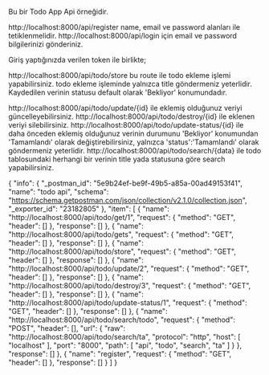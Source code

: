 Bu bir Todo App Api örneğidir.

http://localhost:8000/api/register    name, email ve password alanları ile tetiklenmelidir.
http://localhost:8000/api/login    için email ve password bilgilerinizi gönderiniz.

Giriş yaptığınızda verilen token ile birlikte;

http://localhost:8000/api/todo/store  bu route ile todo ekleme işlemi yapabilirsiniz.
todo ekleme işleminde yalnızca title göndermeniz yeterlidir. Kaydedilen verinin statusu default olarak 'Bekliyor' konumundadır.

http://localhost:8000/api/todo/update/{id}  ile eklemiş olduğunuz veriyi güncelleyebilirsiniz.
http://localhost:8000/api/todo/destroy/{id}  ile eklenen veriyi silebilirsiniz.
http://localhost:8000/api/todo/update-status/{id}  ile daha önceden eklemiş olduğunuz verinin durumunu 'Bekliyor' konumundan 'Tamamlandı' olarak değiştirebilirsiniz, yalnızca 'status':'Tamamlandı' olarak göndermeniz yeterlidir.
http://localhost:8000/api/todo/search/{data}  ile todo tablosundaki herhangi bir verinin title yada statusuna göre search yapabilirsiniz.


{
	"info": {
		"_postman_id": "5e9b24ef-be9f-49b5-a85a-00ad49153f41",
		"name": "todo api",
		"schema": "https://schema.getpostman.com/json/collection/v2.1.0/collection.json",
		"_exporter_id": "23182805"
	},
	"item": [
		{
			"name": "http://localhost:8000/api/todo/get/1",
			"request": {
				"method": "GET",
				"header": []
			},
			"response": []
		},
		{
			"name": "http://localhost:8000/api/todo/gets",
			"request": {
				"method": "GET",
				"header": []
			},
			"response": []
		},
		{
			"name": "http://localhost:8000/api/todo/store",
			"request": {
				"method": "GET",
				"header": []
			},
			"response": []
		},
		{
			"name": "http://localhost:8000/api/todo/update/2",
			"request": {
				"method": "GET",
				"header": []
			},
			"response": []
		},
		{
			"name": "http://localhost:8000/api/todo/destroy/3",
			"request": {
				"method": "GET",
				"header": []
			},
			"response": []
		},
		{
			"name": "http://localhost:8000/api/todo/update-status/1",
			"request": {
				"method": "GET",
				"header": []
			},
			"response": []
		},
		{
			"name": "http://localhost:8000/api/todo/search/todo",
			"request": {
				"method": "POST",
				"header": [],
				"url": {
					"raw": "http://localhost:8000/api/todo/search/ta",
					"protocol": "http",
					"host": [
						"localhost"
					],
					"port": "8000",
					"path": [
						"api",
						"todo",
						"search",
						"ta"
					]
				}
			},
			"response": []
		},
		{
			"name": "register",
			"request": {
				"method": "GET",
				"header": []
			},
			"response": []
		}
	]
}
